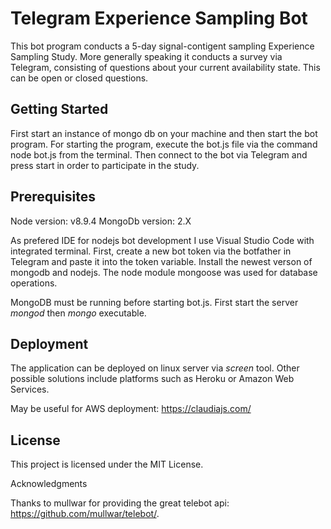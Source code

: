 # Telegram Experience Sampling Bot

This bot program conducts a 5-day signal-contigent sampling Experience Sampling Study.
More generally speaking it conducts a survey via Telegram, consisting of questions about your current availability state. This can be open or closed questions.

## Getting Started

First start an instance of mongo db on your machine and then start the bot program. For starting the program, execute the bot.js file via the command node bot.js from the terminal.
Then connect to the bot via Telegram and press start in order to participate in the study. 

## Prerequisites

Node version: v8.9.4
MongoDb version: 2.X

As prefered IDE for nodejs bot development I use Visual Studio Code with integrated terminal.
First, create a new bot token via the botfather in Telegram and paste it into the token variable.
Install the newest verson of mongodb and nodejs. The node module mongoose was used for database operations.

MongoDB must be running before starting bot.js. First start the server *mongod* then *mongo* executable.

## Deployment

The application can be deployed on linux server via *screen* tool. Other possible solutions include platforms such as Heroku or Amazon Web Services.

May be useful for AWS deployment:
https://claudiajs.com/


## License

This project is licensed under the MIT License.

Acknowledgments

Thanks to mullwar for providing the great telebot api: https://github.com/mullwar/telebot/.
